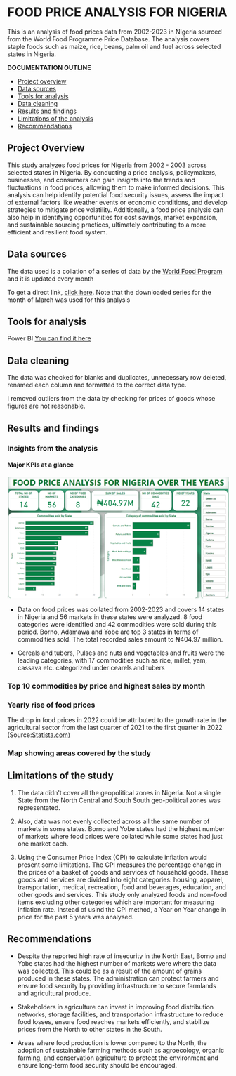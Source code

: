# FOOD PRICE ANALYSIS FOR NIGERIA
This is an analysis of food prices data from 2002-2023 in Nigeria sourced from the World Food Programme Price Database.
The analysis covers staple foods such as maize, rice, beans, palm oil and fuel across selected states in Nigeria.  

**DOCUMENTATION OUTLINE**
- [Project overview](#project-overview)
- [Data sources](#data-sources)
- [Tools for analysis](#tools-for-analysis)
- [Data cleaning](#data-cleaning)
- [Results and findings](#results-and-findings)
- [Limitations of the analysis](#limitations-of-the-study)
- [Recommendations](#recommendations)

## Project Overview

This study analyzes food prices for Nigeria from 2002 - 2003 across selected states in Nigeria. By conducting a price analysis, policymakers, businesses, and consumers can gain insights into the trends and fluctuations in food prices, allowing them to make informed decisions. This analysis can help identify potential food security issues, assess the impact of external factors like weather events or economic conditions, and develop strategies to mitigate price volatility. Additionally, a food price analysis can also help in identifying opportunities for cost savings, market expansion, and sustainable sourcing practices, ultimately contributing to a more efficient and resilient food system.


## Data sources

The data used is a collation of a series of data by the [World Food Program](https://www.wfp.org/) and it is updated every month

To get a direct link, [click here](https://data.humdata.org/dataset/wfp-food-prices-for-nigeria). Note that the downloaded series for the month of March was used for this analysis

## Tools for analysis

Power BI [You can find it here](https://powerbi.microsoft.com/en-us/downloads/)

## Data cleaning

The data was checked for blanks and duplicates, unnecessary row deleted, renamed each column and formatted to the correct data type. 

I removed outliers from the data by checking for prices of goods whose figures are not reasonable. 

## Results and findings

### Insights from the analysis

#### Major KPIs at a glance

![Screen1](Screen1.png)

- Data on food prices was collated from 2002-2023 and covers 14 states in Nigeria and 56 markets in these states were analyzed. 8 food categories were identified and 42 commodities were sold during this period.  Borno, Adamawa and Yobe are top 3 states in terms of commodities sold. The total recorded sales amount to ₦404.97 million.
  
- Cereals and tubers, Pulses and nuts and vegetables and fruits were the leading categories, with 17 commodities such as rice, millet, yam, cassava etc. categorized under cearels and tubers
 




### Top 10 commodities by price and highest sales by month







### Yearly rise of food prices

The drop in food prices in 2022 could be attributed to the growth rate in the agricultural sector from the last quarter of 2021 to the first quarter in 2022
(Source:[Statista.com](https://www.statista.com/statistics/1193510/agricultural-sector-growth-in-nigeria/#:~:text=In%20the%20second%20quarter%20of,growth%20of%20over%203.5%20percent))

### Map showing areas covered by the study 


## Limitations of the study

1. The data didn't cover all the geopolitical zones in Nigeria. Not a single State from the North Central and South South geo-political zones was representated. 

2. Also, data was not evenly collected across all the same number of markets in some states. Borno and Yobe states had the highest number of markets where food prices were collated while some states had just one market each.

3. Using the Consumer Price Index (CPI) to calculate inflation would present some limitations. The CPI measures the percentage change in the prices of a basket of goods and services of household goods. These goods and services are divided into eight categories: housing, apparel, transportation, medical, recreation, food and beverages, education, and other goods and services. This study only analyzed foods and non-food items excluding other categories which are important for measuring inflation rate. Instead of usind the CPI method, a Year on Year change in price for the past 5 years was analysed.

## Recommendations

- Despite the reported high rate of insecurity in the North East, Borno and Yobe states had the highest number of markets were where the data was collected. This could be as a result of the amount of grains produced in these states. The administration can protect farmers and ensure food security by providing infrastructure to secure farmlands and agricultural produce.

- Stakeholders in agriculture can invest in improving food distribution networks, storage facilities, and transportation infrastructure to reduce food losses, ensure food reaches markets efficiently, and stabilize prices from the North to other states in the South.

- Areas where food production is lower compared to the North, the adoption of sustainable farming methods such as agroecology, organic farming, and conservation agriculture to protect the environment and ensure long-term food security should be encouraged.

